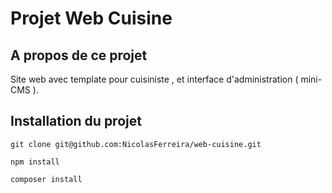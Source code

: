 # Projet Web Cuisine 

## A propos de ce projet 

Site web avec template pour cuisiniste , et interface d'administration ( mini-CMS ).

## Installation du projet 

```
git clone git@github.com:NicolasFerreira/web-cuisine.git 
```

```
npm install 

composer install 
```
